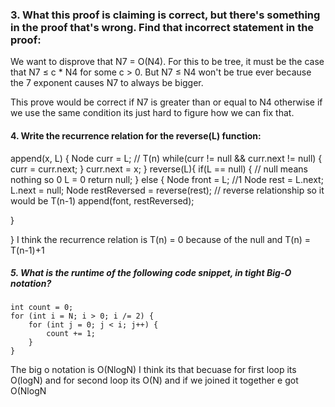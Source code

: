 ### 3. What this proof is claiming is correct, but there's something in the proof that's wrong. Find that incorrect statement in the proof:
We want to disprove that N7 = O(N4). For this to be tree, it must be the case that N7 ≤ c * N4 for some c > 0. But N7 ≤ N4 won't be true ever because the 7 exponent causes N7 to always be bigger.

This prove would be correct if N7 is greater than or equal to N4 otherwise if we use the same condition its just hard to figure how we can fix that.

#### 4. Write the recurrence relation for the reverse(L) function:
append(x, L)  { Node curr = L; // T(n) while(curr != null && curr.next != null) { curr = curr.next; } curr.next = x; } reverse(L){ if(L == null) { // null means nothing so 0 L = 0 return null; } else { Node front = L; //1 Node rest = L.next;
L.next = null; Node restReversed = reverse(rest); // reverse relationship so it would be T(n-1) append(font, restReversed);

}

} I think the recurrence relation is T(n) = 0 because of the null and T(n) = T(n-1)+1

##### 5. What is the runtime of the following code snippet, in tight Big-O notation?
    int count = 0;
    for (int i = N; i > 0; i /= 2) {
        for (int j = 0; j < i; j++) {
            count += 1;
        }
    }
The big o notation is O(NlogN) I think its that becuase for first loop its O(logN) and for second loop its O(N) and if we joined it together e got O(NlogN
